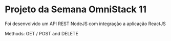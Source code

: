 # Projeto da Semana OmniStack 11

Foi desenvolvido um API REST NodeJS com integração a aplicação ReactJS

Methods: GET / POST and DELETE
